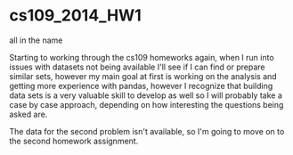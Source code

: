 # cs109_2014_HW1
all in the name

Starting to working through the cs109 homeworks again, when I run into issues with datasets not being available I'll 
see if I can find or prepare similar sets, however my main goal at first is working on the analysis and getting more
experience with pandas, however I recognize that building data sets is a very valuable skill to develop as well
so I will probably take a case by case approach, depending on how interesting the questions being asked are.

The data for the second problem isn't available, so I'm going to move on to the second homework assignment.
